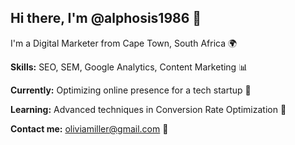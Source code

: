 ## Hi there, I'm @alphosis1986 👋

I'm a Digital Marketer from Cape Town, South Africa 🌍

**Skills:** SEO, SEM, Google Analytics, Content Marketing 📊

**Currently:** Optimizing online presence for a tech startup 🚀

**Learning:** Advanced techniques in Conversion Rate Optimization 📖

**Contact me:** oliviamiller@gmail.com 💌
